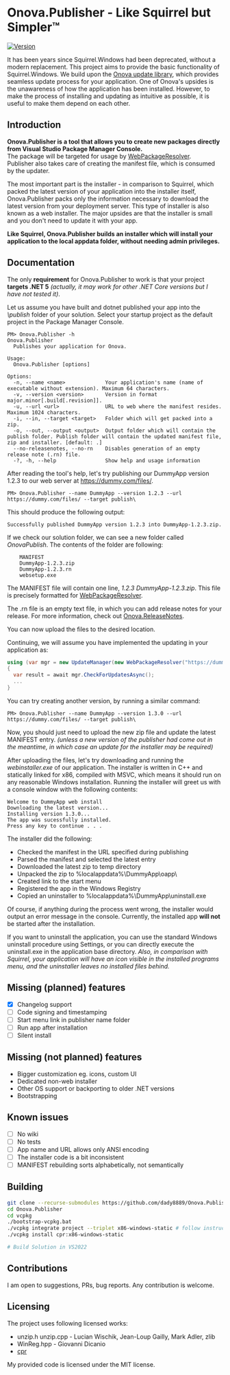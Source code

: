 # Onova.Publisher - Like Squirrel but Simpler™
[![Version](https://img.shields.io/nuget/v/Onova.Publisher.svg)](https://nuget.org/packages/Onova.Publisher)  

It has been years since Squirrel.Windows had been deprecated, without a modern replacement.
This project aims to provide the basic functionality of Squirrel.Windows.
We build upon the [Onova update library](https://github.com/Tyrrrz/Onova), which provides seamless update process for your application.
One of Onova's upsides is the unawareness of how the application has been installed.
However, to make the process of installing and updating as intuitive as possible, it is useful to make them depend on each other.

## Introduction

**Onova.Publisher is a tool that allows you to create new packages directly from Visual Studio Package Manager Console.**  
The package will be targeted for usage by [WebPackageResolver](https://github.com/Tyrrrz/Onova#webpackageresolver).  
Publisher also takes care of creating the manifest file, which is consumed by the updater.  

The most important part is the installer - in comparison to Squirrel, which packed the latest version of your application into the installer itself, Onova.Publisher packs only the information necessary to download the latest version from your deployment server.   This type of installer is also known as a web installer. The major upsides are that the installer is small and you don't need to update it with your app.  

**Like Squirrel, Onova.Publisher builds an installer which will install your application to the local appdata folder, without needing admin privileges.**  

## Documentation
The only **requirement** for Onova.Publisher to work is that your project **targets .NET 5** *(actually, it may work for other .NET Core versions but I have not tested it)*.

Let us assume you have built and dotnet published your app into the *\publish* folder of your solution.
Select your startup project as the default project in the Package Manager Console.

```
PM> Onova.Publisher -h
Onova.Publisher
  Publishes your application for Onova.

Usage:
  Onova.Publisher [options]

Options:
  -n, --name <name>             Your application's name (name of executable without extension). Maximum 64 characters.
  -v, --version <version>       Version in format major.minor[.build[.revision]].
  -u, --url <url>               URL to web where the manifest resides. Maximum 1024 characters.
  -i, --in, --target <target>   Folder which will get packed into a zip.
  -o, --out, --output <output>  Output folder which will contain the publish folder. Publish folder will contain the updated manifest file, zip and installer. [default: .]
  --no-releasenotes, --no-rn    Disables generation of an empty release note (.rn) file.
  -?, -h, --help                Show help and usage information
```

After reading the tool's help, let's try publishing our DummyApp version 1.2.3 to our web server at https://dummy.com/files/.

```
PM> Onova.Publisher --name DummyApp --version 1.2.3 --url https://dummy.com/files/ --target publish\
```

This should produce the following output:
```
Successfully published DummyApp version 1.2.3 into DummyApp-1.2.3.zip.
```
If we check our solution folder, we can see a new folder called *OnovaPublish*.
The contents of the folder are following:
```
    MANIFEST
    DummyApp-1.2.3.zip
    DummyApp-1.2.3.rn
    websetup.exe
```
The MANIFEST file will contain one line, *1.2.3 DummyApp-1.2.3.zip*. This file is precisely formatted for [WebPackageResolver](https://github.com/Tyrrrz/Onova#webpackageresolver).

The .rn file is an empty text file, in which you can add release notes for your release. For more information, check out [Onova.ReleaseNotes](https://github.com/dady8889/Onova.ReleaseNotes).

You can now upload the files to the desired location.  

Continuing, we will assume you have implemented the updating in your application as:
```csharp
using (var mgr = new UpdateManager(new WebPackageResolver("https://dummy.com/files/MANIFEST"), new ZipPackageExtractor()))
{
  var result = await mgr.CheckForUpdatesAsync();
  ...
}
```

You can try creating another version, by running a similar command:
```
PM> Onova.Publisher --name DummyApp --version 1.3.0 --url https://dummy.com/files/ --target publish\
```
Now, you should just need to upload the new zip file and update the latest MANIFEST entry. *(unless a new version of the publisher had come out in the meantime, in which case an update for the installer may be required)*

After uploading the files, let's try downloading and running the *webinstaller.exe* of our application.
The installer is written in C++ and statically linked for x86, compiled with MSVC, which means it should run on any reasonable Windows installation.
Running the installer will greet us with a console window with the following contents:
```
Welcome to DummyApp web install
Downloading the latest version...
Installing version 1.3.0...
The app was sucessfully installed.
Press any key to continue . . .
```

The installer did the following:
* Checked the manifest in the URL specified during publishing
* Parsed the manifest and selected the latest entry
* Downloaded the latest zip to temp directory
* Unpacked the zip to %localappdata%\DummyApp\oapp\
* Created link to the start menu
* Registered the app in the Windows Registry
* Copied an uninstaller to %localappdata%\DummyApp\uninstall.exe

Of course, if anything during the process went wrong, the installer would output an error message in the console.
Currently, the installed app **will not** be started after the installation.

If you want to uninstall the application, you can use the standard Windows uninstall procedure using Settings, or you can directly execute the uninstall.exe in the application base directory. *Also, in comparison with Squirrel, your application will have an icon visible in the installed programs menu, and the uninstaller leaves no installed files behind.*

## Missing (planned) features
- [x] Changelog support
- [ ] Code signing and timestamping
- [ ] Start menu link in publisher name folder
- [ ] Run app after installation
- [ ] Silent install

## Missing (not planned) features
* Bigger customization eg. icons, custom UI
* Dedicated non-web installer
* Other OS support or backporting to older .NET versions
* Bootstrapping

## Known issues
- [ ] No wiki
- [ ] No tests
- [ ] App name and URL allows only ANSI encoding
- [ ] The installer code is a bit inconsistent
- [ ] MANIFEST rebuilding sorts alphabetically, not semantically

## Building

```sh
git clone --recurse-submodules https://github.com/dady8889/Onova.Publisher.git
cd Onova.Publisher
cd vcpkg
./bootstrap-vcpkg.bat
./vcpkg integrate project --triplet x86-windows-static # follow instructions
./vcpkg install cpr:x86-windows-static

# Build Solution in VS2022
```

## Contributions
I am open to suggestions, PRs, bug reports.
Any contribution is welcome.

## Licensing
The project uses following licensed works:

* unzip.h unzip.cpp - Lucian Wischik, Jean-Loup Gailly, Mark Adler, zlib
* WinReg.hpp - Giovanni Dicanio
* [cpr](https://github.com/libcpr/cpr)

My provided code is licensed under the MIT license.
